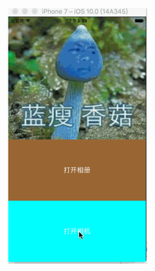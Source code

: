![image](https://github.com/pengshengsongcode/UIImagePickerController/blob/master/%E7%AE%80%E5%8D%95%E5%8A%A8%E7%94%BB.gif)
